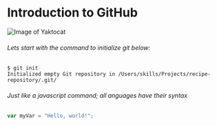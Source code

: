 #  Introduction to GitHub
![Image of Yaktocat](https://octodex.github.com/images/yaktocat.png)
###### Lets start with the command to initialize git below:
```
$ git init
Initialized empty Git repository in /Users/skills/Projects/recipe-repository/.git/
```
###### Just like a javascript command; all anguages have their syntax
``` javascript
var myVar = "Hello, world!";
```
